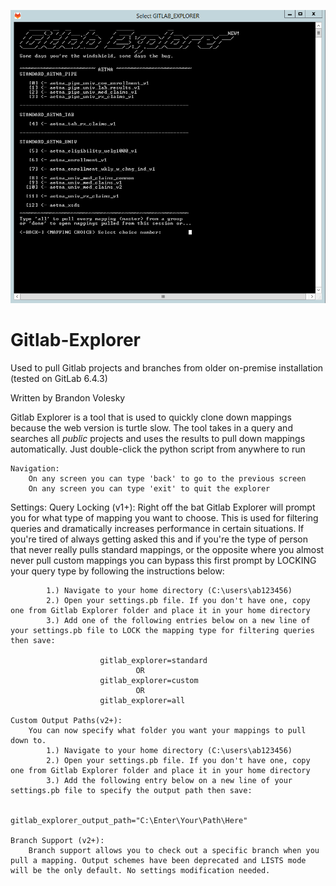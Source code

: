 ![Loading Image](/src/assets/images/mapping_selection.png)

# Gitlab-Explorer
Used to pull Gitlab projects and branches from older on-premise installation (tested on GitLab 6.4.3)

Written by Brandon Volesky

Gitlab Explorer is a tool that is used to quickly clone down mappings because the web version is turtle slow.
The tool takes in a query and searches all *public* projects and uses the results to pull down mappings automatically.
Just double-click the python script from anywhere to run

	Navigation:
		On any screen you can type 'back' to go to the previous screen
		On any screen you can type 'exit' to quit the explorer


Settings:
	Query Locking (v1+):
		Right off the bat Gitlab Explorer will prompt you for what type of mapping you want to choose. This is used for filtering
		queries and dramatically increases performance in certain situations. If you're tired of always getting asked this and if you're
		the type of person that never really pulls standard mappings, or the opposite where you almost never pull custom mappings you can
		bypass this first prompt by LOCKING your query type by following the instructions below:

			1.) Navigate to your home directory (C:\users\ab123456)
			2.) Open your settings.pb file. If you don't have one, copy one from Gitlab Explorer folder and place it in your home directory
			3.) Add one of the following entries below on a new line of your settings.pb file to LOCK the mapping type for filtering queries then save:
			
						gitlab_explorer=standard
								OR
						gitlab_explorer=custom
								OR
						gitlab_explorer=all
	
	Custom Output Paths(v2+):
		You can now specify what folder you want your mappings to pull down to.
			1.) Navigate to your home directory (C:\users\ab123456)
			2.) Open your settings.pb file. If you don't have one, copy one from Gitlab Explorer folder and place it in your home directory
			3.) Add the following entry below on a new line of your settings.pb file to specify the output path then save:
			
						gitlab_explorer_output_path="C:\Enter\Your\Path\Here"
	
	Branch Support (v2+):
		Branch support allows you to check out a specific branch when you pull a mapping. Output schemes have been deprecated and LISTS mode will be the only default. No settings modification needed.
